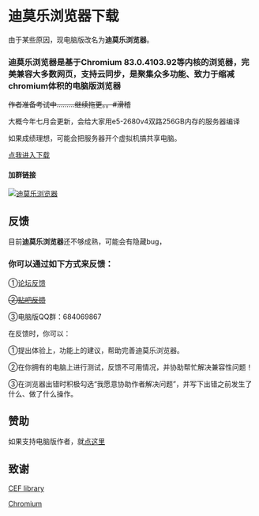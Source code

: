 # **迪莫乐浏览器**下载

由于某些原因，现电脑版改名为**迪莫乐浏览器**。

### 迪莫乐浏览器是基于Chromium 83.0.4103.92等内核的浏览器，完美兼容大多数网页，支持云同步，是聚集众多功能、致力于缩减chromium体积的电脑版浏览器

<!--作者开学，更新速度可能变慢  电脑版将停更一段时间（12月更新）-->

~~作者准备考试中………继续拖更。。#滑稽~~

大概今年七月会更新，会给大家用e5-2680v4双路256GB内存的服务器编译

如果成绩理想，可能会把服务器开个虚拟机搞共享电脑。

<!--另外，以后可能会变成Chromium的直接改版-->

[点我进入下载](download.md)

#### 加群链接

<a target="_blank" href="//shang.qq.com/wpa/qunwpa?idkey=0a7fd3d6b143b6d626e48c973166a27add16ddf95bd1827d95bf9b40a72dd657"><img border="0" src="//pub.idqqimg.com/wpa/images/group.png" alt="迪莫乐浏览器" title="迪莫乐浏览器"></a>

## 反馈

目前**迪莫乐浏览器**还不够成熟，可能会有隐藏bug，

### 你可以通过如下方式来反馈：

①[论坛反馈](https://github.com/dmlgzs/forum/issues/4)

~~②[贴吧反馈](https://tieba.baidu.com/p/5412973492)~~

③电脑版QQ群：684069867

在反馈时，你可以：

①提出体验上，功能上的建议，帮助完善迪莫乐浏览器。

②在你拥有的电脑上进行测试，反馈不可用情况，并协助帮忙解决兼容性问题！

③在浏览器出错时积极勾选“我愿意协助作者解决问题”，并写下出错之前发生了什么、做了什么操作。

## 赞助

如果支持电脑版作者，就[点这里](love_it.md)

## 致谢
[CEF library](http://opensource.spotify.com/cefbuilds/index.html)

[Chromium](https://chromium.org)

<script type="text/javascript">
        var OriginTitile = document.title;
        var titleTime;
        document.addEventListener('visibilitychange', function () {
            if (document.hidden) {
                document.title = '快回来-- 网站崩溃了!  - 迪莫乐浏览器';
                clearTimeout(titleTime);
            }
            else {
                document.title = '￥￥￥-- 自动恢复了~ - 迪莫乐浏览器';
                titleTime = setTimeout(function () {
                    document.title = OriginTitile;
                }, 1500);
            }
        });
    </script>
